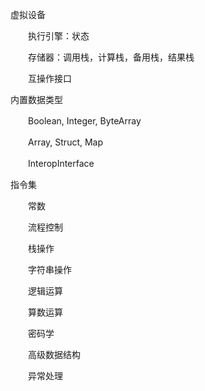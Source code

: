 虚拟设备

　　执行引擎：状态

　　存储器：调用栈，计算栈，备用栈，结果栈

　　互操作接口

内置数据类型

　　Boolean, Integer, ByteArray

　　Array, Struct, Map

　　InteropInterface

指令集

　　常数

　　流程控制

　　栈操作

　　字符串操作

　　逻辑运算

　　算数运算

　　密码学

　　高级数据结构

　　异常处理
